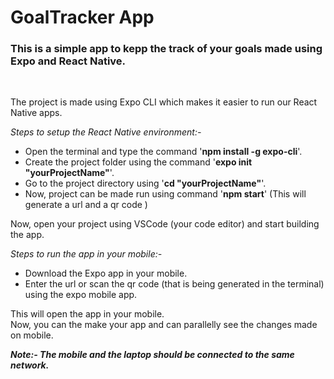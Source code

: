 # GoalTracker App

### This is a simple app to kepp the track of your goals made using Expo and React Native. 
<br>

The project is made using Expo CLI which makes it easier to run our React Native apps. <br>

_Steps to setup the React Native environment:-_
- Open the terminal and type the command '**npm install -g expo-cli**'.
- Create the project folder using the command '**expo init "yourProjectName"**'.
- Go to the project directory using '**cd "yourProjectName"**'.
- Now, project can be made run using command '**npm start**' (This will generate a url and a qr code )<br>

Now, open your project using VSCode (your code editor) and start building the app.
 <br>

 _Steps to run the app in your mobile:-_
- Download the Expo app in your mobile.
- Enter the url or scan the qr code (that is being generated in the terminal) using the expo mobile app. <br>

This will open the app in your mobile.<br>
Now, you can the make your app and can parallelly see the changes made on mobile.

***Note:- The mobile and the laptop should be connected to the same network.***
